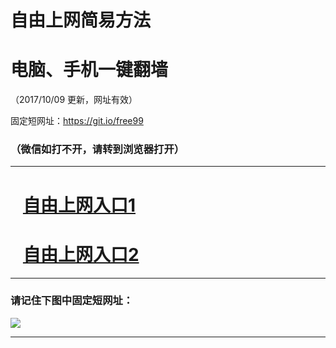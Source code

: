﻿# 自由上网简易方法

# 电脑、手机一键翻墙

（2017/10/09 更新，网址有效）

固定短网址：https://git.io/free99

### （微信如打不开，请转到浏览器打开）


***





# &nbsp;&nbsp; <a href="http://ft53039246.fwq-tz-1001.info/fwqtz01.html?t=100900119621 " target="_blank">自由上网入口1</a>
# &nbsp;&nbsp; <a href="http://ft64884716.fwq-tz-1002.info/fwqtz02.html?t=10090011220 " target="_blank">自由上网入口2</a>
***

### 请记住下图中固定短网址：

<img src="https://s3-us-west-2.amazonaws.com/fwq-1001/yjfq-20170905okok.png" /> 


***

